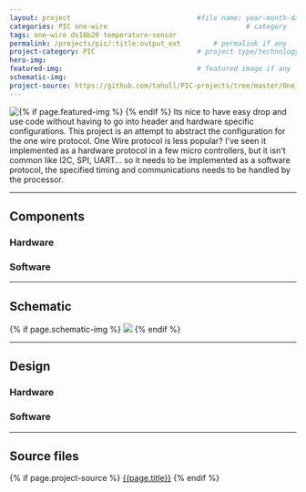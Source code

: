 ```yaml
---
layout: project                               #file name: year-month-day-title.md
categories: PIC one-wire                                  # category
tags: one-wire ds18b20 temperature-sensor
permalink: /projects/pic/:title:output_ext        # permalink if any
project-category: PIC                         # project type/technology used
hero-img:
featured-img:                                 # featured image if any
schematic-img:
project-source: https://github.com/tahull/PIC-projects/tree/master/One_Wire.X                              # sources
---
```


{% if page.featured-img %}
  <img src="{{ page.featured-img }}" class="img-fluid mr-3" style="float:left; max-width:15rem;"/>{% endif %}
Its nice to have easy drop and use code without having to go into header and hardware specific configurations. This project is an attempt to abstract the configuration for the one wire protocol.
One Wire protocol is less popular? I've seen it implemented as a hardware protocol in a few micro controllers, but it isn't common like I2C, SPI, UART... so it needs to be implemented as a software protocol, the specified timing and communications needs to be handled by the processor.

---
## Components
### Hardware

### Software

---
## Schematic
{% if page.schematic-img %}
  <img src="{{ page.schematic-img }}" class="img-fluid"/>
{% endif %}

---
## Design
### Hardware

### Software

---
## Source files
{% if page.project-source %}
  <a href="{{ page.project-source }}">{{page.title}}</a>
{% endif %}
